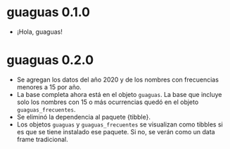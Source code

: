 # guaguas 0.1.0

* ¡Hola, guaguas!

# guaguas 0.2.0

* Se agregan los datos del año 2020 y de los nombres con frecuencias menores a 15 por año.
* La base completa ahora está en el objeto `guaguas`. La base que incluye solo los nombres con 15 o más ocurrencias quedó en el objeto `guaguas_frecuentes`. 
* Se eliminó la dependencia al paquete {tibble}. 
* Los objetos `guaguas` y `guaguas_frecuentes` se visualizan como tibbles si es que se tiene instalado ese paquete. Si no, se verán como un data frame tradicional. 
